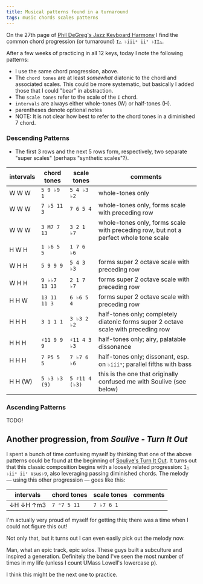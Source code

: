 ```yaml
---
title: Musical patterns found in a turnaround
tags: music chords scales patterns
---
```


On the 27th page of [Phil DeGreg's Jazz Keyboard Harmony](https://phildegreg.com/book/) I find the common chord progression (or turnaround) `I△ ♭iiiᵒ ii⁷ ♭II△`.

After a few weeks of practicing in all 12 keys, today I note the following patterns:

- I use the same chord progression, above.
- The `chord tones` are at least _somewhat_ diatonic to the chord and associated scales. This could be more systematic, but basically I added those that I could "bear" in abstraction.
- The `scale tones` refer to the scale of the `I` chord.
- `intervals` are always either whole-tones (W) or half-tones (H).
- parentheses denote optional notes
- NOTE: It is not clear how best to refer to the chord tones in a diminished 7 chord.

### Descending Patterns

- The first 3 rows and the next 5 rows form, respectively, two separate "super scales" (perhaps "synthetic scales"?).

| intervals | chord tones   | scale tones    | comments                                                                             |
| --------- | ------------- | -------------- | ------------------------------------------------------------------------------------ |
| W W W     | `5 9 ♭9 1`    | `5 4 ♭3 ♭2`    | whole-tones only                                                                     |
| W W W     | `7 ♭5 11 3`   | `7 6 5 4`      | whole-tones only, forms scale with preceding row                                     |
| W W W     | `3 M7 7 13`   | `3 2 1 ♭7`     | whole-tones only, forms scale with preceding row, but not a perfect whole tone scale |
| H W H     | `1 ♭6 5 5`    | `1 7 6 ♭6`     |                                                                                      |
| W H H     | `5 9 9 9`     | `5 4 3 ♭3`     | forms super 2 octave scale with preceding row                                        |
| W H H     | `9 ♭♭7 13 13` | `2 1 7 ♭7`     | forms super 2 octave scale with preceding row                                        |
| H H W     | `13 11 11 3`  | `6 ♭6 5 4`     | forms super 2 octave scale with preceding row                                        |
| H H H     | `3 1 1 1`     | `3 ♭3 2 ♭2`    | half-tones only; completely diatonic forms super 2 octave scale with preceding row   |
| H H H     | `♯11 9 9 9`   | `♯11 4 3 ♭3`   | half-tones only; airy, palatable dissonance                                          |
| H H H     | `7 P5 5 5`    | `7 ♭7 6 ♭6`    | half-tones only; dissonant, esp. on `♭iiiᵒ`; parallel fifths with bass               |
| H H (W)   | `5 ♭3 ♭3 (9)` | `5 ♯11 4 (♭3)` | this is the one that originally confused me with Soulive (see below)                 |

### Ascending Patterns

TODO!

## Another progression, from _Soulive - Turn It Out_

I spent a bunch of time confusing myself by thinking that one of the above patterns could be found at the beginning of [Soulive's Turn It Out](https://youtu.be/2XP4foJZbw4). It turns out that this classic composition begins with a loosely related progression: `I△ ♭iiᵒ ii⁷ Vsus♭9`, also leveraging passing diminished chords. The melody — using this other progression — goes like this:

| intervals | chord tones | scale tones | comments |
| --------- | ----------- | ----------- | -------- |
| ↓H ↓H ↑m3 | `7 ᵒ7 5 11` | `7 ♭7 6 1`  |          |

I'm actually very proud of myself for getting this; there was a time when I could not figure this out!

Not only that, but it turns out I can even easily pick out the melody now.

Man, what an epic track, epic solos. These guys built a subculture and inspired a generation. Definitely the band I've seen the most number of times in my life (unless I count UMass Lowell's lowercase p).

I think this might be the next one to practice.
